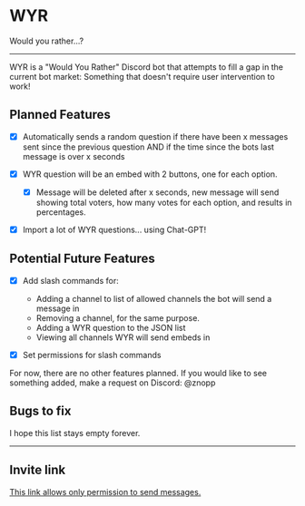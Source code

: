 # WYR

Would you rather...?

---

WYR is a "Would You Rather" Discord bot that attempts to fill a gap in the current
bot market: Something that doesn't require user intervention to work!

## Planned Features


- [x] Automatically sends a random question if there have been x messages sent since the previous question
AND if the time since the bots last message is over x seconds


- [x] WYR question will be an embed with 2 buttons, one for each option.

  - [x] Message will be deleted after x seconds, new message will send showing
  total voters, how many votes for each option, and results in percentages.


- [x] Import a lot of WYR questions... using Chat-GPT!

    
## Potential Future Features

- [x] Add slash commands for:
  - Adding a channel to list of allowed channels the bot will send a message in
  - Removing a channel, for the same purpose.
  - Adding a WYR question to the JSON list
  - Viewing all channels WYR will send embeds in


- [x] Set permissions for slash commands

For now, there are no other features planned.
If you would like to see something added, make a request on Discord: @znopp


## Bugs to fix

I hope this list stays empty forever.

---

## Invite link

[This link allows only permission to send messages.](https://discord.com/api/oauth2/authorize?client_id=1110905430219178043&permissions=2048&scope=bot)
